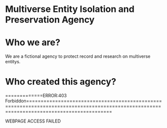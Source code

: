 # Multiverse Entity Isolation and Preservation Agency

# Who we are?

We are a fictional agency to protect record and research on multiverse entitys.

# Who created this agency?

=============ERROR:403 Forbiddon==========================================================================================================================================

WEBPAGE ACCESS FAILED
